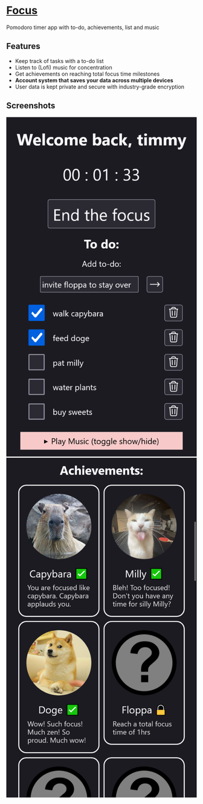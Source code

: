 # [Focus](https://focus-9eqm.onrender.com/)

Pomodoro timer app with to-do, achievements,  list and music

## Features
- Keep track of tasks with a to-do list 
- Listen to (Lofi) music for concentration
- Get achievements on reaching total focus time milestones
- **Account system that saves your data across multiple devices**
- User data is kept private and secure with industry-grade encryption
## Screenshots
![Homepage screenshot](./static/home.png)
![Achievement screenshot](./static/acvm.png)
